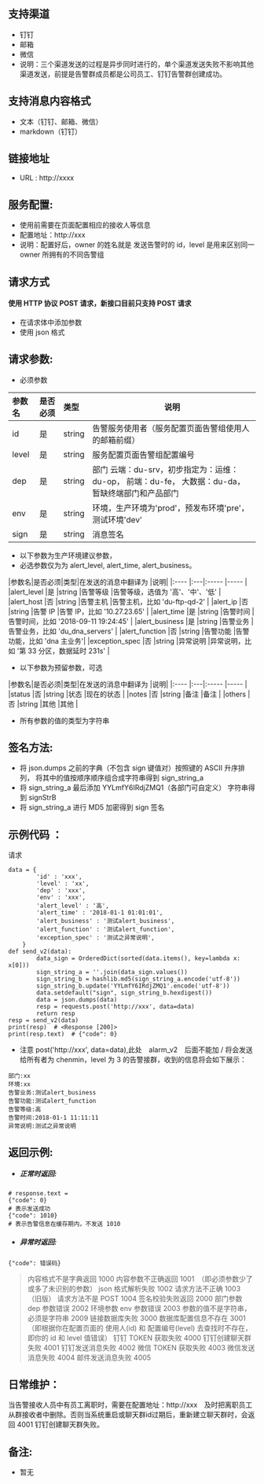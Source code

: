 ## 支持渠道
- 钉钉
- 邮箱
- 微信
- 说明：三个渠道发送的过程是异步同时进行的，单个渠道发送失败不影响其他渠道发送，前提是告警群成员都是公司员工、钉钉告警群创建成功。
## 支持消息内容格式
- 文本（钉钉、邮箱、微信）
- markdown（钉钉）

## 链接地址
- URL : http://xxxx

## 服务配置:
- 使用前需要在页面配置相应的接收人等信息
- 配置地址：http://xxx
- 说明：配置好后，owner 的姓名就是 发送告警时的 id，level 是用来区别同一 owner 所拥有的不同告警组

## 请求方式
#### 使用 HTTP 协议 POST 请求，新接口目前只支持 POST 请求
- 在请求体中添加参数
- 使用 json 格式

## 请求参数:
- 必须参数

|参数名|是否必须|类型|说明|
|:----    |:---|:----- |-----   |
|id |是  |string |告警服务使用者（服务配置页面告警组使用人的邮箱前缀）|
|level |是  |string | 服务配置页面告警组配置编号 |
|dep |是 |string |部门 云端：du-srv，初步指定为：运维：du-op， 前端：du-fe， 大数据：du-da，暂缺终端部门和产品部门 |
|env|是 | string |环境，生产环境为'prod'，预发布环境'pre'，测试环境'dev' |
|sign |是  |string | 消息签名    |

- 以下参数为生产环境建议参数，
- 必选参数仅为为  alert_level, alert_time, alert_business。


|参数名|是否必须|类型|在发送的消息中翻译为 |说明|
|:----    |:---|:----- |-----   |
|alert_level |是 |string |告警等级 |告警等级，选值为 '高'、'中'、'低' |
|alert_host |否 |string |告警主机 |告警主机，比如 'du-ftp-qd-2' |
|alert_ip |否 |string |告警 IP |告警 IP，比如 '10.27.23.65' |
|alert_time |是 |string |告警时间 |告警时间，比如 '2018-09-11 19:24:45' |
|alert_business |是 |string |告警业务 |告警业务，比如 'du_dna_servers' |
|alert_function |否 |string |告警功能 |告警功能，比如 'dna 主业务'|
|exception_spec |否 |string |异常说明 |异常说明，比如 '第 33 分区，数据延时 231s' |


- 以下参数为预留参数，可选


|参数名|是否必须|类型|在发送的消息中翻译为 |说明|
|:----    |:---|:----- |-----   |
|status |否 |string |状态 |现在的状态 |
|notes |否 |string |备注 |备注 |
|others |否 |string |其他 |其他 |


- 所有参数的值的类型为字符串

## 签名方法:
- 将 json.dumps 之前的字典（不包含 sign 键值对）按照键的 ASCII 升序排列， 将其中的值按顺序顺序组合成字符串得到 sign_string_a
- 将 sign_string_a 最后添加 YYLmfY6IRdjZMQ1（各部门可自定义） 字符串得到 signStrB
- 将 sign_string_a 进行 MD5 加密得到 sign 签名

## 示例代码 ：
请求
```
data = {
        'id' : 'xxx',
        'level' : 'xx',
        'dep' : 'xxx',
        'env' : 'xxx',
        'alert_level' : '高',
        'alert_time' : '2018-01-1 01:01:01',
        'alert_business' : '测试alert_business',
        'alert_function' : '测试alert_function',
        'exception_spec' : '测试之异常说明',
    }
def send_v2(data):
		data_sign = OrderedDict(sorted(data.items(), key=lambda x: x[0]))
		sign_string_a = ''.join(data_sign.values())
		sign_string_b = hashlib.md5(sign_string_a.encode('utf-8'))
		sign_string_b.update('YYLmfY6IRdjZMQ1'.encode('utf-8'))
		data.setdefault("sign", sign_string_b.hexdigest())
		data = json.dumps(data)
		resp = requests.post('http://xxx', data=data)
		return resp
resp = send_v2(data)
print(resp)  # <Response [200]>
print(resp.text)  # {"code": 0}
```
- 注意 post('http://xxx', data=data),此处　alarm_v2　后面不能加 /
 将会发送给所有者为 chenmin，level 为 3 的告警接群，收到的信息将会如下展示：
```
部门:xx
环境:xx
告警业务:测试alert_business
告警功能:测试alert_function
告警等级:高
告警时间:2018-01-1 11:11:11
异常说明:测试之异常说明
```

## 返回示例:

- ##### 正常时返回:
```
# response.text =
{"code": 0}
# 表示发送成功
{"code": 1010}
# 表示告警信息在缓存期内，不发送 1010
```

- ##### 异常时返回:
```
{"code": 错误码}
```
>内容格式不是字典返回 1000
内容参数不正确返回  1001　（即必须参数少了或多了未识别的参数）
json 格式解析失败  1002
请求方法不正确 1003 （旧版）
请求方法不是 POST 1004
签名校验失败返回    2000
部门参数 dep 参数错误 2002
环境参数 env 参数错误 2003
参数的值不是字符串，必须是字符串 2009
链接数据库失败  3000
数据库配置信息不存在 3001　（即根据你在配置页面的 使用人(id) 和 配置编号(level) 去查找时不存在，即你的 id 和 level 值错误）
钉钉 TOKEN 获取失败 4000
钉钉创建聊天群失败  4001
钉钉发送消息失败  4002
微信 TOKEN 获取失败 4003
微信发送消息失败  4004
邮件发送消息失败  4005

## 日常维护：
当告警接收人员中有员工离职时，需要在配置地址：http://xxx　及时把离职员工从群接收者中删除。否则当系统重启或聊天群id过期后，重新建立聊天群时，会返回 4001 钉钉创建聊天群失败。
## 备注:
- 暂无
